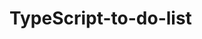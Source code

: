 # TypeScript-to-do-list

<!-- 1: npm init -y 
sets up package.json-->

<!-- 2: npm i --save-dev typescript 
downloads typescript to computer-->

<!-- 3. npx tsc --init 
creates ts config file-->

<!-- 4. add src folder with script.js and dest folder  -->

<!-- 5. add "start": "tsc --watch" to the scripts in package.json -->

<!-- 6. run npm start in terminal -->

<!-- 7. change "outDir" in ts.config file to the dest folder. -->

<!-- 8. change it to "module": "es6" in ts.congfig file -->

<!-- 9. npx create-snowpack-app . --template @snowpack/app-template-blank-typescript --force
delete everything and run this. snowpack is a bundler-->